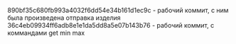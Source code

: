 890bf35c680fb993a4032f6dd54e34b161d1ec9c - рабочий коммит, с ним была произведена отправка изделия
36c4eb09934ff6adb8e1e1da5dd8a5e07b143b76 - рабочий коммит, с коммандами get<val> min<val> max<val>  